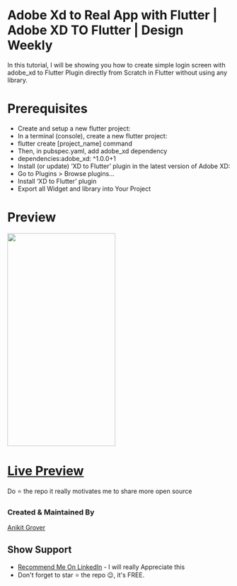 
# Adobe Xd to Real App with Flutter | Adobe XD TO Flutter | Design Weekly
 
In this tutorial, I will be showing you how to create simple login screen with 
adobe_xd to Flutter Plugin directly from Scratch in Flutter without using any library.

# Prerequisites
- Create and setup a new flutter project:
- In a terminal (console), create a new flutter project: 
- flutter create [project_name] command
- Then, in pubspec.yaml, add adobe_xd dependency 
- dependencies:adobe_xd: ^1.0.0+1 
- Install (or update) ‘XD to Flutter’ plugin in the latest version of Adobe XD:
- Go to Plugins > Browse plugins…
- Install ‘XD to Flutter’ plugin
- Export all Widget and library into Your Project


# Preview

<img height="480px" width="244px" src="https://user-images.githubusercontent.com/90831339/138520956-0d6dbb66-3dcc-4c4b-9856-cbb97c4b375d.jpg">

# [Live Preview](https://www.youtube.com/watch?v=C0pQt4kqOlQ&list=PLj518-AUxFs8CXkdY2b4DAj36qllDzmhh&index=1)


Do ⭐ the repo it really motivates me to share more open source

### Created & Maintained By

[Anikit Grover](https://github.com/AnikitDeveloper96)

## Show Support
* [Recommend Me On LinkedIn](https://in.linkedin.com/in/anikit-grover) - I will really Appreciate this
* Don't forget to star ⭐ the repo 😉, it's FREE.
